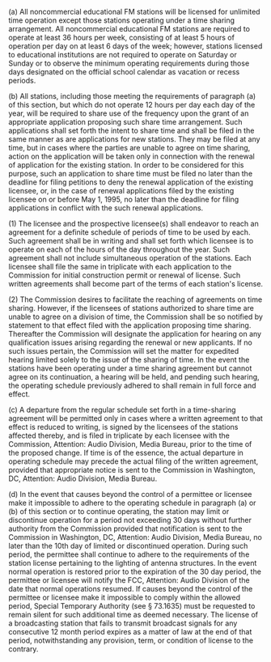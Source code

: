 (a) All noncommercial educational FM stations will be licensed for unlimited time operation except those stations operating under a time sharing arrangement. All noncommercial educational FM stations are required to operate at least 36 hours per week, consisting of at least 5 hours of operation per day on at least 6 days of the week; however, stations licensed to educational institutions are not required to operate on Saturday or Sunday or to observe the minimum operating requirements during those days designated on the official school calendar as vacation or recess periods.

(b) All stations, including those meeting the requirements of paragraph (a) of this section, but which do not operate 12 hours per day each day of the year, will be required to share use of the frequency upon the grant of an appropriate application proposing such share time arrangement. Such applications shall set forth the intent to share time and shall be filed in the same manner as are applications for new stations. They may be filed at any time, but in cases where the parties are unable to agree on time sharing, action on the application will be taken only in connection with the renewal of application for the existing station. In order to be considered for this purpose, such an application to share time must be filed no later than the deadline for filing petitions to deny the renewal application of the existing licensee, or, in the case of renewal applications filed by the existing licensee on or before May 1, 1995, no later than the deadline for filing applications in conflict with the such renewal applications.

(1) The licensee and the prospective licensee(s) shall endeavor to reach an agreement for a definite schedule of periods of time to be used by each. Such agreement shall be in writing and shall set forth which licensee is to operate on each of the hours of the day throughout the year. Such agreement shall not include simultaneous operation of the stations. Each licensee shall file the same in triplicate with each application to the Commission for initial construction permit or renewal of license. Such written agreements shall become part of the terms of each station's license.

(2) The Commission desires to facilitate the reaching of agreements on time sharing. However, if the licensees of stations authorized to share time are unable to agree on a division of time, the Commission shall be so notified by statement to that effect filed with the application proposing time sharing. Thereafter the Commission will designate the application for hearing on any qualification issues arising regarding the renewal or new applicants. If no such issues pertain, the Commission will set the matter for expedited hearing limited solely to the issue of the sharing of time. In the event the stations have been operating under a time sharing agreement but cannot agree on its continuation, a hearing will be held, and pending such hearing, the operating schedule previously adhered to shall remain in full force and effect.

(c) A departure from the regular schedule set forth in a time-sharing agreement will be permitted only in cases where a written agreement to that effect is reduced to writing, is signed by the licensees of the stations affected thereby, and is filed in triplicate by each licensee with the Commission, Attention: Audio Division, Media Bureau, prior to the time of the proposed change. If time is of the essence, the actual departure in operating schedule may precede the actual filing of the written agreement, provided that appropriate notice is sent to the Commission in Washington, DC, Attention: Audio Division, Media Bureau.

(d) In the event that causes beyond the control of a permittee or licensee make it impossible to adhere to the operating schedule in paragraph (a) or (b) of this section or to continue operating, the station may limit or discontinue operation for a period not exceeding 30 days without further authority from the Commission provided that notification is sent to the Commission in Washington, DC, Attention: Audio Division, Media Bureau, no later than the 10th day of limited or discontinued operation. During such period, the permittee shall continue to adhere to the requirements of the station license pertaining to the lighting of antenna structures. In the event normal operation is restored prior to the expiration of the 30 day period, the permittee or licensee will notify the FCC, Attention: Audio Division of the date that normal operations resumed. If causes beyond the control of the permittee or licensee make it impossible to comply within the allowed period, Special Temporary Authority (see § 73.1635) must be requested to remain silent for such additional time as deemed necessary. The license of a broadcasting station that fails to transmit broadcast signals for any consecutive 12 month period expires as a matter of law at the end of that period, notwithstanding any provision, term, or condition of license to the contrary.
              

